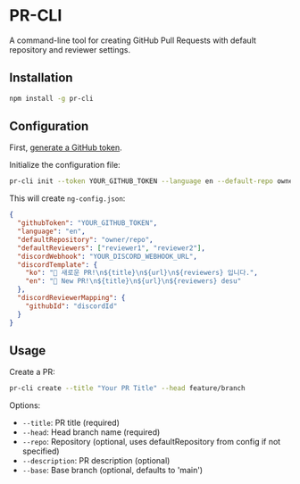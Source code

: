 # PR-CLI

A command-line tool for creating GitHub Pull Requests with default repository and reviewer settings.

## Installation

```bash
npm install -g pr-cli
```

## Configuration

First, [generate a GitHub token](./GITHUB_TOKEN_EN.md).

Initialize the configuration file:

```bash
pr-cli init --token YOUR_GITHUB_TOKEN --language en --default-repo owner/repo
```

This will create `ng-config.json`:

```json
{
  "githubToken": "YOUR_GITHUB_TOKEN",
  "language": "en",
  "defaultRepository": "owner/repo",
  "defaultReviewers": ["reviewer1", "reviewer2"],
  "discordWebhook": "YOUR_DISCORD_WEBHOOK_URL",
  "discordTemplate": {
    "ko": "🎉 새로운 PR!\n${title}\n${url}\n${reviewers} 입니다.",
    "en": "🎉 New PR!\n${title}\n${url}\n${reviewers} desu"
  },
  "discordReviewerMapping": {
    "githubId": "discordId"
  }
}
```

## Usage

Create a PR:

```bash
pr-cli create --title "Your PR Title" --head feature/branch
```

Options:

- `--title`: PR title (required)
- `--head`: Head branch name (required)
- `--repo`: Repository (optional, uses defaultRepository from config if not specified)
- `--description`: PR description (optional)
- `--base`: Base branch (optional, defaults to 'main')
